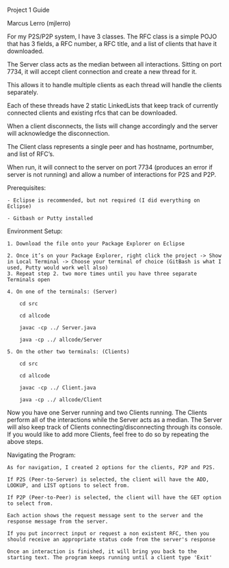 Project 1 Guide

Marcus Lerro (mjlerro)


For my P2S/P2P system, I have 3 classes. The RFC class is a simple POJO that has 3 fields, a RFC number, a RFC title, and a list of clients that have it downloaded. 

The Server class acts as the median between all interactions. Sitting on port 7734, it will accept client connection and create a new thread for it. 

This allows it to handle multiple clients as each thread will handle the clients separately. 

Each of these threads have 2 static LinkedLists that keep track of currently connected clients and existing rfcs that can be downloaded.

When a client disconnects, the lists will change accordingly and the server will acknowledge the disconnection. 

The Client class represents a single peer and has hostname, portnumber, and list of RFC’s. 

When run, it will connect to the server on port 7734 (produces an error if server is not running) and allow a number of interactions for P2S and P2P. 


Prerequisites:
	
	- Eclipse is recommended, but not required (I did everything on Eclipse)
	
	- Gitbash or Putty installed

Environment Setup:

	1. Download the file onto your Package Explorer on Eclipse
	
	2. Once it’s on your Package Explorer, right click the project -> Show in Local Terminal -> Choose your terminal of choice (GitBash is what I used, Putty would work well also)
	3. Repeat step 2. two more times until you have three separate Terminals open
	
	4. On one of the terminals: (Server)
		
		cd src
		
		cd allcode
		
		javac -cp ../ Server.java
		
		java -cp ../ allcode/Server
	
	5. On the other two terminals: (Clients)
		
		cd src
		
		cd allcode
		
		javac -cp ../ Client.java
		
		java -cp ../ allcode/Client


Now you have one Server running and two Clients running. The Clients perform all of the interactions while the Server acts as a median. 
The Server will also keep track of Clients connecting/disconnecting through its console. 
If you would like to add more Clients, feel free to do so by repeating the above steps.


Navigating the Program:
	
	As for navigation, I created 2 options for the clients, P2P and P2S. 
	
	If P2S (Peer-to-Server) is selected, the client will have the ADD, LOOKUP, and LIST options to select from.
	
	If P2P (Peer-to-Peer) is selected, the client will have the GET option to select from.
	
	Each action shows the request message sent to the server and the response message from the server.
	
	If you put incorrect input or request a non existent RFC, then you should receive an appropriate status code from the server's response 
	
	Once an interaction is finished, it will bring you back to the starting text. The program keeps running until a client type 'Exit'
